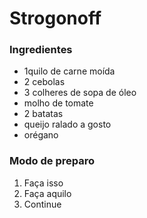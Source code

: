# Strogonoff



### Ingredientes

- 1quilo de carne moída
- 2 cebolas
- 3 colheres de sopa de óleo
- molho de tomate
- 2 batatas
- queijo ralado a gosto
- orégano

### Modo de preparo

1. Faça isso
2. Faça aquilo
3. Continue


